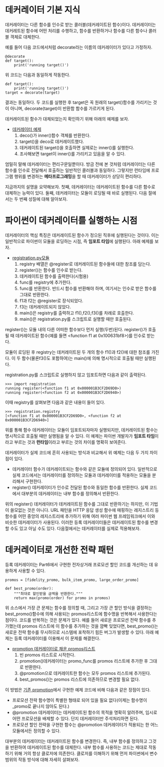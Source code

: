 # 데커레이터 기본 지식
<!-- 
![UML클래스전략패턴](https://github.com/hyeonDD/fluent_python/blob/master/Part7/ex7-1~3/UML_class_diagram.png)
 -->
데커레이터는 다른 함수를 인수로 받는 콜러블(데커레이트된 함수)이다. 데커레이터는 데커레트된 함수에 어떤 처리를 수행하고, 함수를 반환하거나 함수를 다른 함수나 콜러블 객체로 대체한다.

예를 들어 다음 코드에서처럼 decorate라는 이름의 데커레이터가 있다고 가정하자.

```
@decorate
def target():
    print('running target()')
```
위 코드는 다음과 동일하게 작동한다.

```
def target():
    print('running target()')
target = decorate(target)
```
결과는 동일하다. 두 코드를 실행한 후 target은 꼭 원래의 target()함수를 가리키는 것이 아니며, decorate(target)이 반환함 함수를 가르키게 된다.

데커레이트된 함수가 대체되었는지 확인하기 위해 아래의 예제를 보자.
- [데커레이터 예제](https://github.com/hyeonDD/fluent_python/blob/master/Part7/ex7-1~3/decorate.py)
    1. deco()가 inner()함수 객체를 반환한다.
    2. target()을 deco로 데커레이트했다.
    3. 데커레이트된 target()을 호출하면 실제로는 inner()를 실행한다.
    4. 조사해보면 target이 inner()를 가리키고 있음을 알 수 있다.

엄밀히 말해 데커레이터는 편리구문일뿐이다. 방금 전에 본 것처럼 데커레이터는 다른 함수를 인수로 전달해서 호출하는 일반적인 콜러블과 동일하다. 그렇지만 런타임에 프로그램 행위를 변경하는 **메타프로그래밍**을 할 때 데커레이터가 상당히 편리하다.

지금까지의 설명을 요약해보자. 첫째, 데커레이터는 데커레이트된 함수를 다른 함수로 대체하는 능력이 있다. 둘째, 데커레이터는 모듈이 로딩될 때 바로 실행된다. 다음 절에서는 두 번째 성질에 대해 알아보자.

# 파이썬이 데커레이터를 실행하는 시점
데커레이터의 핵심 특징은 데커레이트된 함수가 정으된 직후에 실행된다는 것이다. 이는 일반적으로 파이썬이 모듈을 로딩하는 시점, 즉 **임포트 타임**에 실행된다.
아래 예제를 보자.
- [registration.py모듈](https://github.com/hyeonDD/fluent_python/blob/master/Part7/ex7-1~3/registration.py)
    1. registry 배열은 @register로 데커레이트된 함수들에 대한 참조를 담는다.
    2. register()는 함수를 인수로 받는다.
    3. 데커레이트된 함수를 출력한다(시험용)
    4. func를 registry에 추가한다.
    5. func를 반환한다. 반드시 함수를 반환해야 하며, 여기서는 인수로 받은 함수를 그대로 반환한다.
    6. f1과 f2는 @register로 장식되었다.
    7. f3는 데커레이트되지 않았다.
    8. main()은 registry를 출력하고 f1(),f2(),f3()를 차례로 호출한다.
    9. main()은 registration.py를 스크립트로 실행할 때만 호출된다.

register()는 모듈 내의 다른 어떠한 함수보다 먼저 실행(두번)된다. register()가 호출될 때 데커레이트된 함수(예를 들면 <function f1 at 0x100631bf8>)를 인수로 받는다.

모듈이 로딩된 후 registry는 데커레이트된 두 개의 함수 f1()과 f2()에 대한 참조를 가진다. 이 두 함수(물론f3()도 포함하여)는 main()에 의해 명시적으로 호출될 때만 실행된다.

registration.py를 스크립트로 실행하지 않고 임포트하면 다음과 같이 출력된다.

```
>>> import registration
running register(<function f1 at 0x000001B3CF2D69D0>)
running register(<function f2 at 0x000001B3CF2D6940>)
```

이때 registry를 살펴보면 다음과 같은 내용이 들어 있다.
```
>>> registration.registry
[<function f1 at 0x000001B3CF2D69D0>, <function f2 at 0x000001B3CF2D6940>]
```

위를 통해 함수 데커레이터는 모듈이 임포트되자마자 실행되지만, 데커레이트된 함수는 명시적으로 호출될 때만 실행됨을 알 수 있다. 이 예제는 파이썬 개발자가 **임포트 타임**이라고 부르는 것과 **런타임**이라고 부르는 것의 차이를 명확히 보여준다.

데커레이터가 실제 코드에 흔히 사용되는 방식과 비교해서 위 예제는 다음 두 가지 차이점이 있다.
* 데커레이터 함수가 데커레이트되는 함수와 같은 모듈에 정의되어 있다. 일반적으로 실제 코드에서는 데커레이터를 정의하는 모듈과 데커레이터를 적용하는 모듈을 분리해서 구현한다.
* register() 데커레이터가 인수로 전달된 함수와 동일한 함수를 반환한다. 실제 코드에서 대부분의 데커레이터는 내부 함수를 정의해서 반환한다.

위의 register() 데커레이터가 데커레이트된 함수를 그대로 반환하기는 하지만, 이 기법이 쓸모없는 것은 아니다. URL 패턴을 HTTP 응답 생성 함수에 매핑하는 레지스트리 등 함수를 어떤 중앙의 레지스트리에 추가하기 위해 여러 파이썬 웹 프레임워크에서 이와 비슷한 데커레이터가 사용된다. 이러한 등록 데커레이터들은 데커레이트된 함수를 변경할 수도 있고 아닐 수도 있다. 다음절에서는 데커레이터를 실제로 적용해보자.

# 데커레이터로 개선한 전략 패턴
등록 데커레이터는 Part6에서 구현한 전자상거래 프로모션 할인 코드를 개선하는 데 유용하게 사용할 수 있다.
```
promos = [fidelity_promo, bulk_item_promo, large_order_promo]

def best_promo(order):
    """최대로 할인받을 금액을 반환한다."""
    return max(promo(order) for promo in promos)
```
위 소스에서 가장 큰 문제는 함수를 정의할 때, 그리고 가장 큰 할인 방식을 결정하는 best_promo()함수에 의해 사용되는 promos리스트에 함수명을 반복해서 사용한다는 점이다. 코드를 반복하는 것은 문제가 있다. 예를 들어 새로운 프로모션 전략 함수를 추가했는데 promos 리스트에 이 함수를 추가하는 것을 깜빡 잊었다면, best_promo()는 새로운 전략 함수를 무시하므로 시스템에 포착하기 힘든 버그가 발생할 수 있다. 아래 예제는 등록 데커레이터를 이용해서 이 문제를 해결한다.

- [promotion 데커레이터로 채운 promos리스트](https://github.com/hyeonDD/fluent_python/blob/master/Part7/ex7-1~3/deco_promotion.py)
    1. 빈 promos 리스트로 시작한다.
    2. promotion()데커레이터는 promo_func를 promos 리스트에 추가한 후 그대로 반환한다.
    3. @promotion으로 데커레이트한 함수는 모두 promos 리스트에 추가된다.
    4. best_promos()는 promos 리스트에 의존하므로 변경할 필요 없다.

이 방법은 [기존 promotion](https://github.com/hyeonDD/fluent_python/blob/master/Part6/ex6-1/order_class_refactoring_usage.py)에서 구현한 예제 코드에 비해 다음과 같은 장점이 있다.
* 프로모션 전략 함수명이 특별한 형태로 되어 있을 필요 없다(이제는 함수명이 _promo로 끝나지 않아도 된다.)
* @promotion 데커레이터는 데커레이트된 함수의 목적을 명확히 알려주며, 임시로 어떤 프로모션을 배제할 수 있다. 단지 데커레이터만 주석처리하면 된다.
* 프로모션 할인 전략을 구현한 함수는 @promotion 데커레이터가 적용되는 한 어느 모듈에서든 정의할 수 있다.

대부분의 데커레이터는 데커레이트된 함수를 변경한다. 즉, 내부 함수를 정의하고 그것을 반환하여 데커레이트된 함수를 대체한다. 내부 함수를 사용하는 코드는 제대로 작동하기 위해 거의 항상 클로저에 의존한다. 클로저를 이해하기 위해 먼저 파이썬에서 변수 범위의 작동 방식에 대해 자세히 살펴보자.